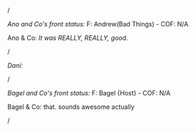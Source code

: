/

*Ano and Co's front status:* F: Andrew(Bad Things)  - COF:  N/A

Ano & Co: _It was REALLY, REALLY, good._

/

_Dani:_  

/

*Bagel and Co's front status:* F: Bagel {Host} - COF: N/A

Bagel & Co: that. sounds awesome actually

/
